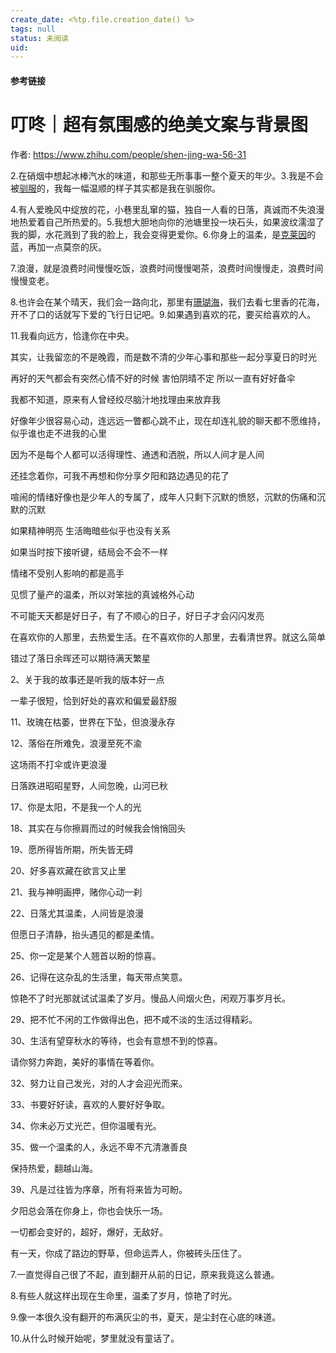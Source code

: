 ```yaml
---
create_date: <%tp.file.creation_date() %>
tags: null
status: 未阅读 
uid: 
---
```



#### 参考链接

# 叮咚｜超有氛围感的绝美文案与背景图

作者: https://www.zhihu.com/people/shen-jing-wa-56-31

2.在硝烟中想起冰棒汽水的味道，和那些无所事事一整个夏天的年少。3.我是不会被[驯服](https://www.zhihu.com/search?q=%E9%A9%AF%E6%9C%8D&search_source=Entity&hybrid_search_source=Entity&hybrid_search_extra=%7B%22sourceType%22%3A%22article%22%2C%22sourceId%22%3A%22438571443%22%7D)的，我每一幅温顺的样子其实都是我在驯服你。

4.有人爱晚风中绽放的花，小巷里乱窜的猫，独自一人看的日落，真诚而不失浪漫地热爱着自己所热爱的。5.我想大胆地向你的池塘里投一块石头，如果波纹濡湿了我的脚，水花溅到了我的脸上，我会变得更爱你。6.你身上的温柔，是[克莱因](https://www.zhihu.com/search?q=%E5%85%8B%E8%8E%B1%E5%9B%A0&search_source=Entity&hybrid_search_source=Entity&hybrid_search_extra=%7B%22sourceType%22%3A%22article%22%2C%22sourceId%22%3A%22438571443%22%7D)的蓝，再加一点莫奈的灰。

7.浪漫，就是浪费时间慢慢吃饭，浪费时间慢慢喝茶，浪费时间慢慢走，浪费时间慢慢变老。

8.也许会在某个晴天，我们会一路向北，那里有[珊瑚海](https://www.zhihu.com/search?q=%E7%8F%8A%E7%91%9A%E6%B5%B7&search_source=Entity&hybrid_search_source=Entity&hybrid_search_extra=%7B%22sourceType%22%3A%22article%22%2C%22sourceId%22%3A%22438571443%22%7D)，我们去看七里香的花海，开不了口的话就写下爱的飞行日记吧。9.如果遇到喜欢的花，要买给喜欢的人。

11.我看向远方，恰逢你在中央。

其实，让我留恋的不是晚霞，而是数不清的少年心事和那些一起分享夏日的时光

再好的天气都会有突然心情不好的时候 害怕阴晴不定 所以一直有好好备伞

我都不知道，原来有人曾经绞尽脑汁地找理由来放弃我

好像年少很容易心动，连远远一瞥都心跳不止，现在却连礼貌的聊天都不愿维持，似乎谁也走不进我的心里

因为不是每个人都可以活得理性、通透和洒脱，所以人间才是人间

还挂念着你，可我不再想和你分享夕阳和路边遇见的花了

喧闹的情绪好像也是少年人的专属了，成年人只剩下沉默的愤怒，沉默的伤痛和沉默的沉默

如果精神明亮 生活晦暗些似乎也没有关系

如果当时按下接听键，结局会不会不一样

情绪不受别人影响的都是高手

见惯了量产的温柔，所以对笨拙的真诚格外心动

不可能天天都是好日子，有了不顺心的日子，好日子才会闪闪发亮

在喜欢你的人那里，去热爱生活。在不喜欢你的人那里，去看清世界。就这么简单

错过了落日余晖还可以期待满天繁星

2、关于我的故事还是听我的版本好一点

一辈子很短，恰到好处的喜欢和偏爱最舒服

11、玫瑰在枯萎，世界在下坠，但浪漫永存

12、落俗在所难免，浪漫至死不渝

这场雨不打伞或许更浪漫

日落跌进昭昭星野，人间忽晚，山河已秋

17、你是太阳，不是我一个人的光

18、其实在与你擦肩而过的时候我会悄悄回头

19、愿所得皆所期，所失皆无碍

20、好多喜欢藏在欲言又止里

21、我与神明画押，赌你心动一刹

22、日落尤其温柔，人间皆是浪漫

但愿日子清静，抬头遇见的都是柔情。

25、你一定是某个人翘首以盼的惊喜。

26、记得在这杂乱的生活里，每天带点笑意。

惊艳不了时光那就试试温柔了岁月。慢品人间烟火色，闲观万事岁月长。

29、把不忙不闲的工作做得出色，把不咸不淡的生活过得精彩。

30、生活有望穿秋水的等待，也会有意想不到的惊喜。

请你努力奔跑，美好的事情在等着你。

32、努力让自己发光，对的人才会迎光而来。

33、书要好好读，喜欢的人要好好争取。

34、你未必万丈光芒，但你温暖有光。

35、做一个温柔的人，永远不卑不亢清澈善良

保持热爱，翻越山海。

39、凡是过往皆为序章，所有将来皆为可盼。

夕阳总会落在你身上，你也会快乐一场。

一切都会变好的，超好，爆好，无敌好。

有一天，你成了路边的野草，但命运弄人，你被砖头压住了。

7.一直觉得自己很了不起，直到翻开从前的日记，原来我竟这么普通。

8.有些人就这样出现在生命里，温柔了岁月，惊艳了时光。

9.像一本很久没有翻开的布满灰尘的书，夏天，是尘封在心底的味道。

10.从什么时候开始呢，梦里就没有童话了。